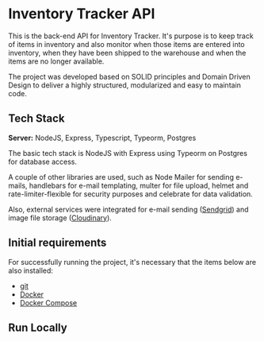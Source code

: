 # Inventory Tracker API

This is the back-end API for Inventory Tracker. It's purpose is to  keep track of items in inventory and also monitor when those items are entered into inventory, when they have been shipped to the warehouse and when the items are no longer available.

The project was developed based on SOLID principles and Domain Driven Design to deliver a highly structured, modularized and easy to maintain code.

## Tech Stack

**Server:** NodeJS, Express, Typescript, Typeorm, Postgres

The basic tech stack is NodeJS with Express using Typeorm on Postgres for database access.

A couple of other libraries are used, such as Node Mailer for sending e-mails, handlebars for e-mail templating, multer for file upload, helmet and rate-limiter-flexible for security purposes and celebrate for data validation.

Also, external services were integrated for e-mail sending ([Sendgrid](https://sendgrid.com/)) and image file storage ([Cloudinary](https://cloudinary.com/)).

## Initial requirements

For successfully running the project, it's necessary that the items below are also installed:

- [git](https://git-scm.com/downloads)
- [Docker](https://docs.docker.com/get-docker/)
- [Docker Compose](https://docs.docker.com/compose/install/)

## Run Locally

In order to run the project locally, you will need to perform the following steps to get the api installed on your machine:

Clone the project

```bash
  git clone https://github.com/Backend-Mentorship/inventory-tracker-api.git
```

Before starting the server configure [environment variables](#environment-variables) and execute [migrations](#migrations).

Go to the project directory

```bash
  cd inventory-tracker-api
```

Build Image

```bash
  docker-compose build
```

Run Container

```bash
    docker-compose up
```

Stop Container

```bash
    docker-compose down
```

## Environment Variables

To run this project, you will first need to add environment variables to your `.env` file (must be located in the project's root folder, you can copy/paste and then rename `.env.example` editing it's contents).

## Migrations

In order to create the database tables, run the command...

```bash
  make migration-generate
````

Apply the migrations with

```bash
  docker compose exec api npm run migration:up
```

Revert the migrations with

```bash
  docker compose exec api npm run migration:down
```
